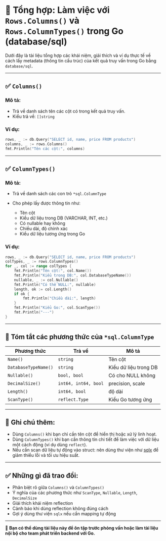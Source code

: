 # 📄 Tổng hợp: Làm việc với `Rows.Columns()` và `Rows.ColumnTypes()` trong Go (database/sql)

Dưới đây là tài liệu tổng hợp các khái niệm, giải thích và ví dụ thực tế về cách lấy metadata (thông tin cấu trúc) của kết quả truy vấn trong Go bằng `database/sql`.

---

## ✅ `Columns()`

### Mô tả:

- Trả về danh sách tên các cột có trong kết quả truy vấn.
- Kiểu trả về: `[]string`

### Ví dụ:

```go
rows, _ := db.Query("SELECT id, name, price FROM products")
columns, _ := rows.Columns()
fmt.Println("Tên các cột:", columns)
```

---

## ✅ `ColumnTypes()`

### Mô tả:

- Trả về danh sách các con trỏ `*sql.ColumnType`
- Cho phép lấy được thông tin như:

  - Tên cột
  - Kiểu dữ liệu trong DB (VARCHAR, INT, etc.)
  - Có nullable hay không
  - Chiều dài, độ chính xác
  - Kiểu dữ liệu tương ứng trong Go

### Ví dụ:

```go
rows, _ := db.Query("SELECT id, name, price FROM products")
colTypes, _ := rows.ColumnTypes()
for _, col := range colTypes {
    fmt.Println("Tên cột:", col.Name())
    fmt.Println("Kiểu trong DB:", col.DatabaseTypeName())
    nullable, _ := col.Nullable()
    fmt.Println("Có thể NULL:", nullable)
    length, ok := col.Length()
    if ok {
        fmt.Println("Chiều dài:", length)
    }
    fmt.Println("Kiểu Go:", col.ScanType())
    fmt.Println("---")
}
```

---

## 🧠 Tóm tắt các phương thức của `*sql.ColumnType`

| Phương thức          | Trả về               | Mô tả                 |
| -------------------- | -------------------- | --------------------- |
| `Name()`             | `string`             | Tên cột               |
| `DatabaseTypeName()` | `string`             | Kiểu dữ liệu trong DB |
| `Nullable()`         | `bool, bool`         | Có cho NULL không     |
| `DecimalSize()`      | `int64, int64, bool` | precision, scale      |
| `Length()`           | `int64, bool`        | độ dài                |
| `ScanType()`         | `reflect.Type`       | Kiểu Go tương ứng     |

---

## 📌 Ghi chú thêm:

- Dùng `Columns()` khi bạn chỉ cần tên cột để hiển thị hoặc xử lý linh hoạt.
- Dùng `ColumnTypes()` khi bạn cần thông tin chi tiết để làm việc với dữ liệu một cách động (ví dụ dùng `reflect`).
- Nếu cần scan dữ liệu tự động vào struct: nên dùng thư viện như [sqlx](https://github.com/jmoiron/sqlx) để giảm thiểu lỗi và tối ưu hiệu suất.

---

## ✅ Những gì đã trao đổi:

- Phân biệt rõ giữa `Columns()` và `ColumnTypes()`
- Ý nghĩa của các phương thức như `ScanType`, `Nullable`, `Length`, `DecimalSize`
- Giải thích khái niệm reflection
- Cảnh báo khi dùng reflection không đúng cách
- Gợi ý dùng thư viện `sqlx` nếu cần mapping tự động

---

📌 **Bạn có thể dùng tài liệu này để ôn tập trước phỏng vấn hoặc làm tài liệu nội bộ cho team phát triển backend với Go.**
